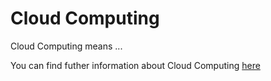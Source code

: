 # Cloud Computing

Cloud Computing means ...

You can find futher information about Cloud Computing [here](../T3./.md)
